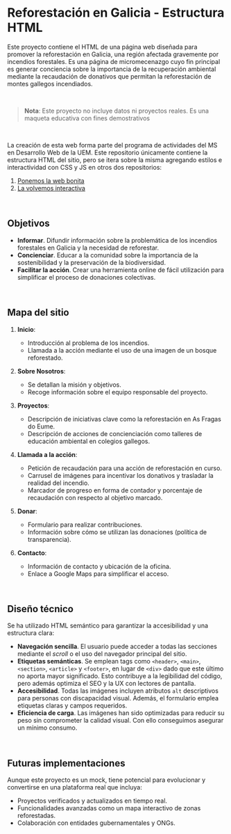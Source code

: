 # Reforestación en Galicia - Estructura HTML

Este proyecto contiene el HTML de una página web diseñada para promover la reforestación en Galicia, una región afectada gravemente por incendios forestales. Es una página de micromecenazgo cuyo fin principal es generar conciencia sobre la importancia de la recuperación ambiental mediante la recaudación de donativos que permitan la reforestación de montes gallegos incendiados.

&nbsp;

> **Nota**: Este proyecto no incluye datos ni proyectos reales. Es una maqueta educativa con fines demostrativos

&nbsp;

La creación de esta web forma parte del programa de actividades del MS en Desarrollo Web de la UEM. Este repositorio únicamente contiene la estructura HTML del sitio, pero se itera sobre la misma agregando estilos e interactividad con CSS y JS en otros dos repositorios:

1. [Ponemos la web bonita](https://github.com/asm-dev/forest-funding-css)
2. [La volvemos interactiva](https://github.com/asm-dev/forest-funding-js)

&nbsp;

## Objetivos

- **Informar**. Difundir información sobre la problemática de los incendios forestales en Galicia y la necesidad de reforestar.
- **Concienciar**. Educar a la comunidad sobre la importancia de la sostenibilidad y la preservación de la biodiversidad.
- **Facilitar la acción**. Crear una herramienta online de fácil utilización para simplificar el proceso de donaciones colectivas.

&nbsp;

## Mapa del sitio

1. **Inicio**:

   - Introducción al problema de los incendios.
   - Llamada a la acción mediante el uso de una imagen de un bosque reforestado.

2. **Sobre Nosotros**:

   - Se detallan la misión y objetivos.
   - Recoge información sobre el equipo responsable del proyecto.

3. **Proyectos**:

   - Descripción de iniciativas clave como la reforestación en As Fragas do Eume.
   - Descripción de acciones de concienciación como talleres de educación ambiental en colegios gallegos.

4. **Llamada a la acción**:

   - Petición de recaudación para una acción de reforestación en curso.
   - Carrusel de imágenes para incentivar los donativos y trasladar la realidad del incendio.
   - Marcador de progreso en forma de contador y porcentaje de recaudación con respecto al objetivo marcado.

5. **Donar**:

   - Formulario para realizar contribuciones.
   - Información sobre cómo se utilizan las donaciones (política de transparencia).

6. **Contacto**:
   - Información de contacto y ubicación de la oficina.
   - Enlace a Google Maps para simplificar el acceso.

&nbsp;

## Diseño técnico

Se ha utilizado HTML semántico para garantizar la accesibilidad y una estructura clara:

- **Navegación sencilla**. El usuario puede acceder a todas las secciones mediante el _scroll_ o el uso del navegador principal del sitio.
- **Etiquetas semánticas**. Se emplean tags como `<header>`, `<main>`, `<section>`, `<article>` y `<footer>`, en lugar de `<div>` dado que este último no aporta mayor significado. Esto contribuye a la legibilidad del código, pero además optimiza el SEO y la UX con lectores de pantalla.
- **Accesibilidad**. Todas las imágenes incluyen atributos `alt` descriptivos para personas con discapacidad visual. Además, el formulario emplea etiquetas claras y campos requeridos.
- **Eficiencia de carga**. Las imágenes han sido optimizadas para reducir su peso sin comprometer la calidad visual. Con ello conseguimos asegurar un mínimo consumo.

&nbsp;

## Futuras implementaciones

Aunque este proyecto es un mock, tiene potencial para evolucionar y convertirse en una plataforma real que incluya:

- Proyectos verificados y actualizados en tiempo real.
- Funcionalidades avanzadas como un mapa interactivo de zonas reforestadas.
- Colaboración con entidades gubernamentales y ONGs.
